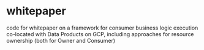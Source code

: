 # whitepaper
code for whitepaper on a framework for consumer business logic execution co-located with Data Products on GCP, including approaches for resource ownership (both for Owner and Consumer)
